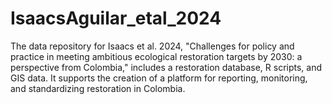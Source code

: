 # IsaacsAguilar_etal_2024
The data repository for Isaacs et al. 2024, "Challenges for policy and practice in meeting ambitious ecological restoration targets by 2030: a perspective from Colombia," includes a restoration database, R scripts, and GIS data. It supports the creation of a platform for reporting, monitoring, and standardizing restoration in Colombia.
